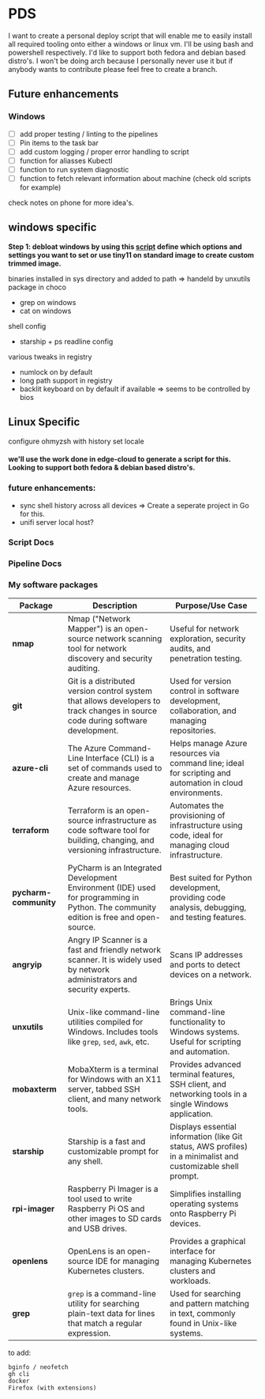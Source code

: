# PDS

I want to create a personal deploy script that will enable me to easily install all required tooling onto either a windows or linux vm. I'll be using bash and powershell respectively.
I'd like to support both fedora and debian based distro's. I won't be doing arch because I personally never use it but if anybody wants to contribute please feel free to create a branch.


[//]: # (I'll be wanting to use package managers or either wget to fetch the urls)

## Future enhancements

### Windows 

- [ ] add proper testing / linting to the pipelines
- [ ] Pin items to the task bar
- [ ] add custom logging / proper error handling to script
- [ ] function for aliasses Kubectl
- [ ] function to run system diagnostic
- [ ] function to fetch relevant information about machine (check old scripts for example)

check notes on phone for more idea's.

## windows specific

**Step 1: debloat windows by using this [script](https://github.com/Raphire/Win11Debloat/tree/master) define which options and settings you want to set or use tiny11 on standard image to create custom trimmed image.**

binaries installed in sys directory and added to path => handeld by unxutils package in choco

- grep on windows
- cat on windows

shell config
- starship + ps readline config


various tweaks in registry

- numlock on by default
- long path support in registry
- backlit keyboard on by default if available => seems to be controlled by bios

## Linux Specific

configure ohmyzsh with history
set locale
#### we'll use the work done in edge-cloud to generate a script for this. Looking to support both fedora & debian based distro's.


### future enhancements:

- sync shell history across all devices => Create a seperate project in Go for this.
- unifi server local host?


### Script Docs
### Pipeline Docs



### My software packages


| **Package**           | **Description**                                                                                     | **Purpose/Use Case**                                                                                 |
|-----------------------|-----------------------------------------------------------------------------------------------------|-------------------------------------------------------------------------------------------------------|
| **nmap**              | Nmap ("Network Mapper") is an open-source network scanning tool for network discovery and security auditing. | Useful for network exploration, security audits, and penetration testing.                             |
| **git**               | Git is a distributed version control system that allows developers to track changes in source code during software development. | Used for version control in software development, collaboration, and managing repositories.            |
| **azure-cli**         | The Azure Command-Line Interface (CLI) is a set of commands used to create and manage Azure resources. | Helps manage Azure resources via command line; ideal for scripting and automation in cloud environments.|
| **terraform**         | Terraform is an open-source infrastructure as code software tool for building, changing, and versioning infrastructure. | Automates the provisioning of infrastructure using code, ideal for managing cloud infrastructure.       |
| **pycharm-community** | PyCharm is an Integrated Development Environment (IDE) used for programming in Python. The community edition is free and open-source. | Best suited for Python development, providing code analysis, debugging, and testing features.           |
| **angryip**           | Angry IP Scanner is a fast and friendly network scanner. It is widely used by network administrators and security experts. | Scans IP addresses and ports to detect devices on a network.                                            |
| **unxutils**          | Unix-like command-line utilities compiled for Windows. Includes tools like `grep`, `sed`, `awk`, etc.  | Brings Unix command-line functionality to Windows systems. Useful for scripting and automation.         |
| **mobaxterm**         | MobaXterm is a terminal for Windows with an X11 server, tabbed SSH client, and many network tools.    | Provides advanced terminal features, SSH client, and networking tools in a single Windows application. |
| **starship**          | Starship is a fast and customizable prompt for any shell.                                            | Displays essential information (like Git status, AWS profiles) in a minimalist and customizable shell prompt. |
| **rpi-imager**        | Raspberry Pi Imager is a tool used to write Raspberry Pi OS and other images to SD cards and USB drives. | Simplifies installing operating systems onto Raspberry Pi devices.                                      |
| **openlens**          | OpenLens is an open-source IDE for managing Kubernetes clusters.                                     | Provides a graphical interface for managing Kubernetes clusters and workloads.                         |
| **grep**              | `grep` is a command-line utility for searching plain-text data for lines that match a regular expression. | Used for searching and pattern matching in text, commonly found in Unix-like systems.                  |

to add:
````shell
bginfo / neofetch
gh cli
docker
Firefox (with extensions)
````
